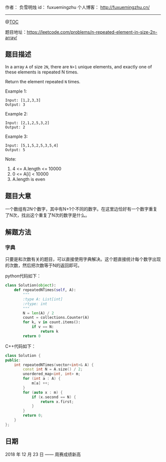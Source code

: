 
作者： 负雪明烛
id：	fuxuemingzhu
个人博客：	http://fuxuemingzhu.cn/

---
@[TOC](目录)


题目地址：https://leetcode.com/problems/n-repeated-element-in-size-2n-array/


## 题目描述

In a array ``A`` of size ``2N``, there are ``N+1`` unique elements, and exactly one of these elements is repeated N times.

Return the element repeated ``N`` times.

 
Example 1:

    Input: [1,2,3,3]
    Output: 3

Example 2:

    Input: [2,1,2,5,3,2]
    Output: 2

Example 3:

    Input: [5,1,5,2,5,3,5,4]
    Output: 5
 

Note:

1. 4 <= A.length <= 10000
1. 0 <= A[i] < 10000
1. A.length is even


## 题目大意

一个数组有2N个数字，其中有N+1个不同的数字。在这里边恰好有一个数字重复了N次，找出这个重复了N次的数字是什么。

## 解题方法

### 字典

只要是和次数有关的题目，可以直接使用字典解决。这个题直接统计每个数字出现的次数，然后把次数等于N的返回即可。

python代码如下：

```python
class Solution(object):
    def repeatedNTimes(self, A):
        """
        :type A: List[int]
        :rtype: int
        """
        N = len(A) / 2
        count = collections.Counter(A)
        for k, v in count.items():
            if v == N:
                return k
        return 0
```


C++代码如下：

```cpp
class Solution {
public:
    int repeatedNTimes(vector<int>& A) {
        const int N = A.size() / 2;
        unordered_map<int, int> m;
        for (int a : A) {
            m[a] ++;
        }
        for (auto x : m) {
            if (x.second == N) {
                return x.first;
            }
        }
        return 0;
    }
};
```


## 日期

2018 年 12 月 23 日 —— 周赛成绩新高


  [1]: https://blog.csdn.net/fuxuemingzhu/article/details/79368360
